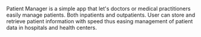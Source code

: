Patient Manager is a simple app that let's doctors or medical practitioners easily manage patients. Both inpatients and outpatients.
User can store and retrieve patient information with speed thus easing management of patient data in hospitals and health centers.